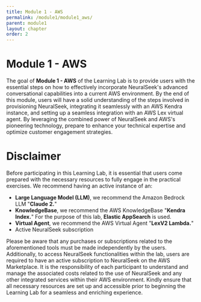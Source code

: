 ```yaml
---
title: Module 1 - AWS
permalink: /module1/module1_aws/
parent: module1
layout: chapter
order: 2
---
```


# Module 1 - AWS

The goal of **Module 1 - AWS** of the Learning Lab is to provide users with the essential steps on how to effectively incorporate NeuralSeek's advanced conversational capabilities into a current AWS environment. By the end of this module, users will have a solid understanding of the steps involved in provisioning NeuralSeek, integrating it seamlessly with an AWS Kendra instance, and setting up a seamless integration with an AWS Lex virtual agent. By leveraging the combined power of NeuralSeek and AWS's pioneering technology, prepare to enhance your technical expertise and optimize customer engagement strategies.

# Disclaimer

Before participating in this Learning Lab, it is essential that users come prepared with the necessary resources to fully engage in the practical exercises. We recommend having an active instance of an:

- **Large Language Model (LLM)**, we recommend the Amazon Bedrock LLM "**Claude 2.**"
- **KnowledgeBase**, we recommend the AWS KnowledgeBase "**Kendra Index.**" For the purpose of this lab, **Elastic AppSearch** is used. 
- **Virtual Agent**, we recommend the AWS Virtual Agent "**LexV2 Lambda.**"
- Active NeuralSeek subscription

Please be aware that any purchases or subscriptions related to the aforementioned tools must be made independently by the users. Additionally, to access NeuralSeek functionalities within the lab, users are required to have an active subscription to NeuralSeek on the AWS Marketplace. It is the responsibility of each participant to understand and manage the associated costs related to the use of NeuralSeek and any other integrated services within their AWS environment. Kindly ensure that all necessary resources are set up and accessible prior to beginning the Learning Lab for a seamless and enriching experience.


